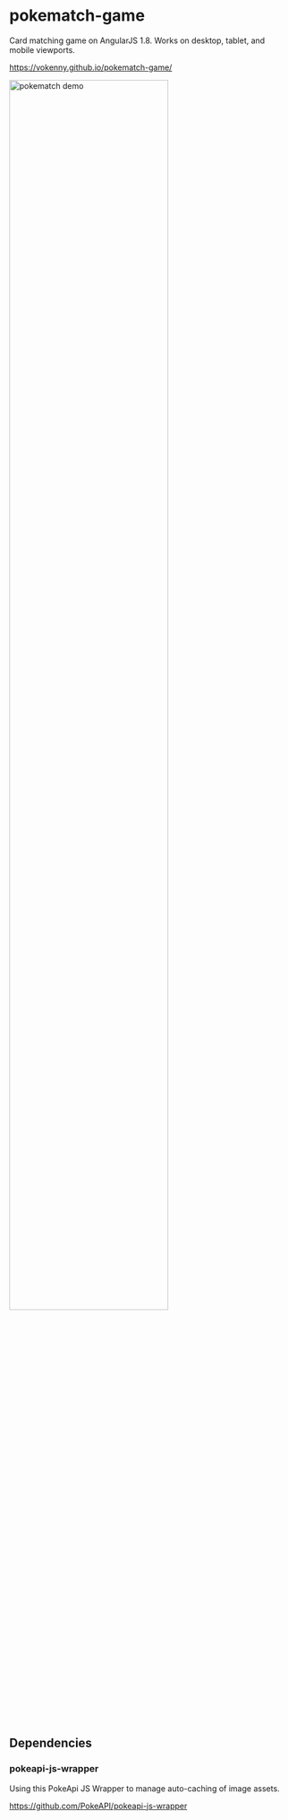 # pokematch-game

Card matching game on AngularJS 1.8. Works on desktop, tablet, and mobile viewports.

https://vokenny.github.io/pokematch-game/

<img src="./src/assets/pokematch-demo.gif" alt="pokematch demo" width="75%" height="auto">

## Dependencies

### pokeapi-js-wrapper

Using this PokeApi JS Wrapper to manage auto-caching of image assets.

https://github.com/PokeAPI/pokeapi-js-wrapper
